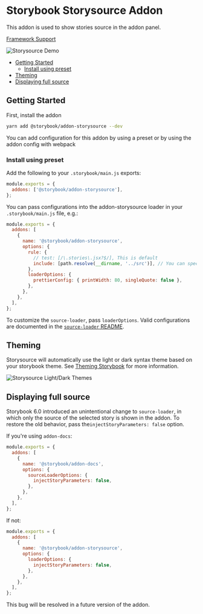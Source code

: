 <h1>Storybook Storysource Addon</h1>

This addon is used to show stories source in the addon panel.

[Framework Support](https://storybook.js.org/docs/react/api/frameworks-feature-support)

![Storysource Demo](https://raw.githubusercontent.com/storybookjs/storybook/next/code/addons/storysource/docs/demo.gif)

- [Getting Started](#getting-started)
  - [Install using preset](#install-using-preset)
- [Theming](#theming)
- [Displaying full source](#displaying-full-source)

## Getting Started

First, install the addon

```sh
yarn add @storybook/addon-storysource --dev
```

You can add configuration for this addon by using a preset or by using the addon config with webpack

### Install using preset

Add the following to your `.storybook/main.js` exports:

```js
module.exports = {
  addons: ['@storybook/addon-storysource'],
};
```

You can pass configurations into the addon-storysource loader in your `.storybook/main.js` file, e.g.:

```js
module.exports = {
  addons: [
    {
      name: '@storybook/addon-storysource',
      options: {
        rule: {
          // test: [/\.stories\.jsx?$/], This is default
          include: [path.resolve(__dirname, '../src')], // You can specify directories
        },
        loaderOptions: {
          prettierConfig: { printWidth: 80, singleQuote: false },
        },
      },
    },
  ],
};
```

To customize the `source-loader`, pass `loaderOptions`. Valid configurations are documented in the [`source-loader` README](https://github.com/storybookjs/storybook/tree/main/lib/source-loader/README.md#options).

## Theming

Storysource will automatically use the light or dark syntax theme based on your storybook theme. See [Theming Storybook](https://storybook.js.org/docs/react/configure/theming) for more information.

![Storysource Light/Dark Themes](https://raw.githubusercontent.com/storybookjs/storybook/next/code/addons/storysource/docs/theming-light-dark.png)

## Displaying full source

Storybook 6.0 introduced an unintentional change to `source-loader`, in which only the source of the selected story is shown in the addon. To restore the old behavior, pass the`injectStoryParameters: false` option.

If you're using `addon-docs`:

```js
module.exports = {
  addons: [
    {
      name: '@storybook/addon-docs',
      options: {
        sourceLoaderOptions: {
          injectStoryParameters: false,
        },
      },
    },
  ],
};
```

If not:

```js
module.exports = {
  addons: [
    {
      name: '@storybook/addon-storysource',
      options: {
        loaderOptions: {
          injectStoryParameters: false,
        },
      },
    },
  ],
};
```

This bug will be resolved in a future version of the addon.
